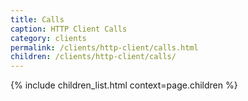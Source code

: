```yaml
---
title: Calls
caption: HTTP Client Calls
category: clients
permalink: /clients/http-client/calls.html
children: /clients/http-client/calls/
---
```


{% include children_list.html context=page.children %}

